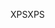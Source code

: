 <span data-ttu-id="badc2-101">XPS</span><span class="sxs-lookup"><span data-stu-id="badc2-101">XPS</span></span>